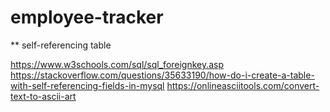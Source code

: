 # employee-tracker

** self-referencing table

https://www.w3schools.com/sql/sql_foreignkey.asp
https://stackoverflow.com/questions/35633190/how-do-i-create-a-table-with-self-referencing-fields-in-mysql
https://onlineasciitools.com/convert-text-to-ascii-art